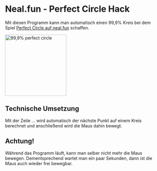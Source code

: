 # Neal.fun - Perfect Circle Hack
Mit diesen Programm kann man automatisch einen 99,9% Kreis bei dem Spiel [Perfect Circle auf neal.fun](https://neal.fun/perfect-circle/) schaffen. 

<img src="https://i.ibb.co/rM220vy/perfect-circle.png" alt="99,9% perfect circle" width="200" height="200">

## Technische Umsetzung
Mit der Zeile ... wird automatisch der nächste Punkt auf einem Kreis berechnet und anschließend wird die Maus dahin bewegt. 


## Achtung! 
Während das Programm läuft, kann man selber nicht mehr die Maus bewegen.
Dementsprechend wartet man ein paar Sekunden, dann ist die Maus auch wieder frei bewegbar.
